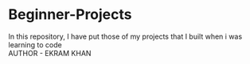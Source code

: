 # Beginner-Projects
In this repository, I have put those of my projects that I built when i was learning to code 
<br>
AUTHOR - EKRAM KHAN